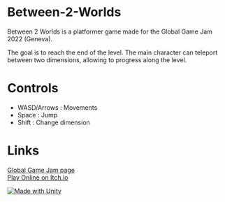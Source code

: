 # Between-2-Worlds
Between 2 Worlds is a platformer game made for the Global Game Jam 2022 (Geneva). 

The goal is to reach the end of the level. The main character can teleport between two dimensions, allowing to progress along the level. 

# Controls 
- WASD/Arrows : Movements
- Space : Jump
- Shift : Change dimension

# Links
[Global Game Jam page](https://globalgamejam.org/2022/games/between-2-worlds-2) <br>
[Play Online on Itch.io](https://parafeu.itch.io/between-2-worlds)

[![Made with Unity](https://img.shields.io/badge/Made%20with-Unity-57b9d3.svg?style=for-the-badge&logo=unity)](https://unity3d.com)
